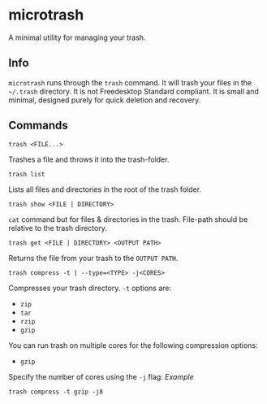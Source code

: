 # microtrash
A minimal utility for managing your trash.

## Info
`microtrash` runs through the `trash` command. It will trash your files in the `~/.trash` directory.
It is not Freedesktop Standard compliant. It is small and minimal, designed purely for quick deletion and recovery.

## Commands

```
trash <FILE...>
```
Trashes a file and throws it into the trash-folder.

```
trash list
```
Lists all files and directories in the root of the trash folder.

```
trash show <FILE | DIRECTORY>
```
`cat` command but for files & directories in the trash. File-path should be relative to the trash directory.

```
trash get <FILE | DIRECTORY> <OUTPUT PATH>
```
Returns the file from your trash to the `OUTPUT PATH`.

```
trash compress -t | --type=<TYPE> -j<CORES>
```
Compresses your trash directory. `-t` options are:
* `zip`
* `tar`
* `rzip`
* `gzip`

You can run trash on multiple cores for the following compression options:
* `gzip`

Specify the number of cores using the `-j` flag:
*Example*
```
trash compress -t gzip -j8
```
